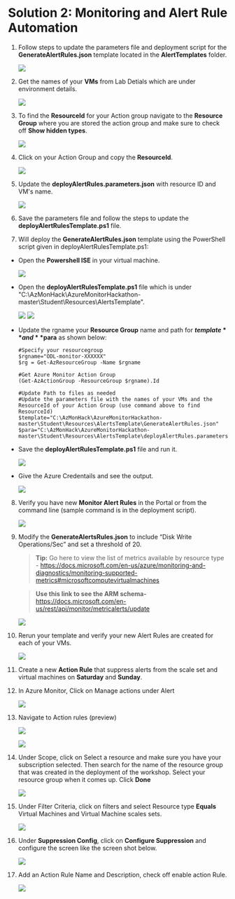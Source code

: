 # Solution 2: Monitoring and Alert Rule Automation

1. Follow steps to update the parameters file and deployment script for the **GenerateAlertRules.json** template located in the **AlertTemplates** folder.

    <img src="images/temp.jpg"/>

2. Get the names of your **VMs** from Lab Detials which are under environment details.

    <img src="images/labenv.jpg"/>

3. To find the **ResourceId** for your Action group navigate to the **Resource Group** where you are stored the action group and make sure to check off **Show hidden types**.

    <img src="images/temp1.jpg"/>

4. Click on your Action Group and copy the **ResourceId**.

    <img src="images/temp2.jpg"/>

5. Update the **deployAlertRules.parameters.json** with resource ID and VM's name.

    <img src="images/visualtemp.jpg"/>

6. Save the parameters file and follow the steps to update the **deployAlertRulesTemplate.ps1** file.

7. Will deploy the **GenerateAlertRules.json** template using the PowerShell script given in deployAlertRulesTemplate.ps1:

* Open the **Powershell ISE** in your virtual machine.

    <img src="images/powersh1.jpg"/>

* Open the **deployAlertRulesTemplate.ps1** file which is under "C:\AzMonHack\AzureMonitorHackathon-master\Student\Resources\AlertsTemplate\".

    <img src="images/powersh2.jpg"/>
    <img src="images/powersh3.jpg"/>

* Update the rgname your **Resource Group** name and path for **$template** and **$para** as shown  below:

    ```
    #Specify your resourcegroup
    $rgname="ODL-monitor-XXXXXX"
    $rg = Get-AzResourceGroup -Name $rgname
    
    #Get Azure Monitor Action Group
    (Get-AzActionGroup -ResourceGroup $rgname).Id
    
    #Update Path to files as needed
    #Update the parameters file with the names of your VMs and the ResourceId of your Action Group (use command above to find ResourceId)
    $template="C:\AzMonHack\AzureMonitorHackathon-master\Student\Resources\AlertsTemplate\GenerateAlertRules.json"
    $para="C:\AzMonHack\AzureMonitorHackathon-master\Student\Resources\AlertsTemplate\deployAlertRules.parameters.json"
    ```

* Save the **deployAlertRulesTemplate.ps1** file and run it.

    <img src="images/powersh4.jpg"/>
    
* Give the Azure Credentails and see the output.

    <img src="images/powersh5.jpg"/>
    
8. Verify you have new **Monitor Alert Rules** in the Portal or from the command line (sample command is in the deployment script).

    <img src="images/temp5.jpg"/>

9. Modify the **GenerateAlertsRules.json** to include “Disk Write Operations/Sec” and set a threshold of 20.

    > **Tip:** Go here to view the list of metrics available by resource type - https://docs.microsoft.com/en-us/azure/monitoring-and-diagnostics/monitoring-supported-metrics#microsoftcomputevirtualmachines

    > **Use this link to see the ARM schema-** https://docs.microsoft.com/en-us/rest/api/monitor/metricalerts/update

    <img src="images/challenge2-new-image-for-step-9.jpg"/>

10. Rerun your template and verify your new Alert Rules are created for each of your VMs.

    <img src="images/temp6.jpg"/>

11. Create a new **Action Rule** that suppress alerts from the scale set and virtual machines on **Saturday** and **Sunday**.

12. In Azure Monitor, Click on Manage actions under Alert

    <img src="images/ag.jpg"/>

13. Navigate to Action rules (preview)

    <img src="images/ag5.jpg"/><br/>

    <img src="images/ag6.jpg"/>

14. Under Scope, click on Select a resource and make sure you have your subscription selected. Then search for the name of the resource group that was created in the deployment of the workshop. Select your resource group when it comes up. Click **Done**

    <img src="images/ag4.jpg"/>

15. Under Filter Criteria, click on filters and select Resource type **Equals** Virtual Machines and Virtual Machine scales sets.

    <img src="images/ag7.jpg"/>

16. Under **Suppression Config**, click on **Configure Suppression** and configure the screen like the screen shot below.

    <img src="images/ag8.jpg"/>

17. Add an Action Rule Name and Description, check off enable action Rule.

    <img src="images/ag9.jpg"/>
